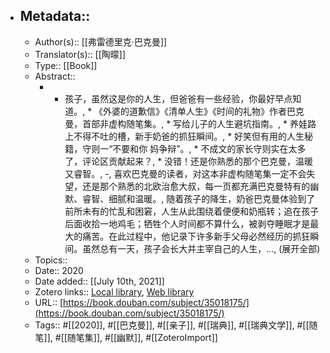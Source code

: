 - ## Metadata::
    - Author(s):: [[弗雷德里克·巴克曼]]
    - Translator(s):: [[陶曚]]
    - Type:: [[Book]]
    - Abstract::
        - * 孩子，虽然这是你的人生，但爸爸有一些经验，你最好早点知道。, * 《外婆的道歉信》《清单人生》《时间的礼物》作者巴克曼，首部非虚构随笔集。, * 写给儿子的人生避坑指南。, * 养娃路上不得不吐的槽，新手奶爸的抓狂瞬间。, * 好笑但有用的人生秘籍，守则一“不要和你 妈争辩”。, * 不成文的家长守则实在太多了，评论区贡献起来？, * 没错！还是你熟悉的那个巴克曼，温暖又睿智。, -, 喜欢巴克曼的读者，对这本非虚构随笔集一定不会失望，还是那个熟悉的北欧治愈大叔，每一页都充满巴克曼特有的幽默、睿智、细腻和温暖。, 随着孩子的降生，奶爸巴克曼体验到了前所未有的忙乱和困窘，人生从此围绕着便便和奶瓶转；追在孩子后面收拾一地鸡毛；牺牲个人时间都不算什么，被剥夺睡眠才是最大的痛苦。在此过程中，他记录下许多新手父母必然经历的抓狂瞬间。虽然总有一天，孩子会长大并主宰自己的人生，..., (展开全部)
    - Topics:: 
    - Date:: 2020
    - Date added:: [[July 10th, 2021]]
    - Zotero links:: [Local library](zotero://select/library/items/IL45TSIA), [Web library](https://www.zotero.org/users/7147715/items/IL45TSIA)
    - URL:: [https://book.douban.com/subject/35018175/](https://book.douban.com/subject/35018175/)
    - Tags:: #[[2020]], #[[巴克曼]], #[[亲子]], #[[瑞典]], #[[瑞典文学]], #[[随笔]], #[[随笔集]], #[[幽默]], #[[ZoteroImport]]
